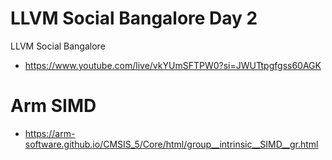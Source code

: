 #  LLVM Social Bangalore Day 2
LLVM Social Bangalore
- https://www.youtube.com/live/vkYUmSFTPW0?si=JWUTtpgfgss60AGK


# Arm SIMD
- https://arm-software.github.io/CMSIS_5/Core/html/group__intrinsic__SIMD__gr.html